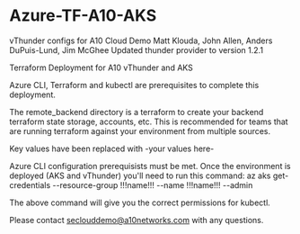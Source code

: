 # Azure-TF-A10-AKS

vThunder configs for A10 Cloud Demo
Matt Klouda, John Allen, Anders DuPuis-Lund, Jim McGhee
Updated thunder provider to version 1.2.1

Terraform Deployment for A10 vThunder and AKS

Azure CLI, Terraform and kubectl are prerequisites to complete this deployment.

The remote_backend directory is a terraform to create your backend terraform state storage, accounts, etc. This is recommended for teams that are running terraform against your environment from multiple sources.

Key values have been replaced with -your values here-

Azure CLI configuration prerequisists must be met. Once the environment is deployed (AKS and vThunder) you'll need to run this command:
az aks get-credentials --resource-group !!!name!!! --name !!!name!!! --admin

The above command will give you the correct permissions for kubectl.

Please contact seclouddemo@a10networks.com with any questions.
